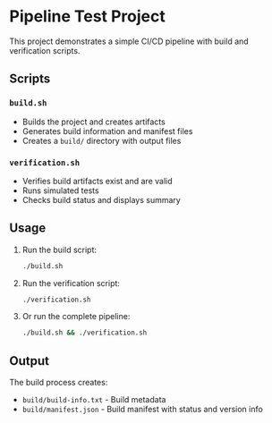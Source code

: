 # Pipeline Test Project

This project demonstrates a simple CI/CD pipeline with build and verification scripts.

## Scripts

### `build.sh`
- Builds the project and creates artifacts
- Generates build information and manifest files
- Creates a `build/` directory with output files

### `verification.sh`
- Verifies build artifacts exist and are valid
- Runs simulated tests
- Checks build status and displays summary

## Usage

1. Run the build script:
   ```bash
   ./build.sh
   ```

2. Run the verification script:
   ```bash
   ./verification.sh
   ```

3. Or run the complete pipeline:
   ```bash
   ./build.sh && ./verification.sh
   ```

## Output

The build process creates:
- `build/build-info.txt` - Build metadata
- `build/manifest.json` - Build manifest with status and version info
